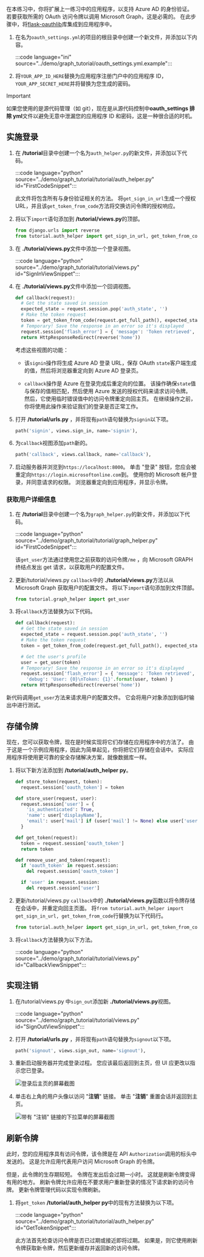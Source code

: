<!-- markdownlint-disable MD002 MD041 -->

在本练习中，你将扩展上一练习中的应用程序，以支持 Azure AD 的身份验证。 若要获取所需的 OAuth 访问令牌以调用 Microsoft Graph，这是必需的。 在此步骤中，将[flask-oauthlib](https://requests-oauthlib.readthedocs.io/en/latest/)库集成到应用程序中。

1. 在名为`oauth_settings.yml`的项目的根目录中创建一个新文件，并添加以下内容。

    :::code language="ini" source="../demo/graph_tutorial/oauth_settings.yml.example":::

1. 将`YOUR_APP_ID_HERE`替换为应用程序注册门户中的应用程序 ID， `YOUR_APP_SECRET_HERE`并将替换为您生成的密码。

> [!IMPORTANT]
> 如果您使用的是源代码管理（如 git），现在是从源代码控制中**oauth_settings 排除 yml**文件以避免无意中泄漏您的应用程序 ID 和密码，这是一种很合适的时机。

## <a name="implement-sign-in"></a>实施登录

1. 在 **/tutorial**目录中创建一个名为`auth_helper.py`的新文件，并添加以下代码。

    :::code language="python" source="../demo/graph_tutorial/tutorial/auth_helper.py" id="FirstCodeSnippet":::

    此文件将包含所有与身份验证相关的方法。 将`get_sign_in_url`生成一个授权 URL，并且该`get_token_from_code`方法将交换访问令牌的授权响应。

1. 将以下`import`语句添加到 **/tutorial/views.py**的顶部。

    ```python
    from django.urls import reverse
    from tutorial.auth_helper import get_sign_in_url, get_token_from_code
    ```

1. 在 **./tutorial/views.py**文件中添加一个登录视图。

    :::code language="python" source="../demo/graph_tutorial/tutorial/views.py" id="SignInViewSnippet":::

1. 在 **./tutorial/views.py**文件中添加一个回调视图。

    ```python
    def callback(request):
      # Get the state saved in session
      expected_state = request.session.pop('auth_state', '')
      # Make the token request
      token = get_token_from_code(request.get_full_path(), expected_state)
      # Temporary! Save the response in an error so it's displayed
      request.session['flash_error'] = { 'message': 'Token retrieved', 'debug': format(token) }
      return HttpResponseRedirect(reverse('home'))
    ```

    考虑这些视图的功能：

    - 该`signin`操作将生成 Azure AD 登录 URL，保存 OAuth `state`客户端生成的值，然后将浏览器重定向到 Azure AD 登录页。

    - `callback`操作是 Azure 在登录完成后重定向的位置。 该操作确保`state`值与保存的值相匹配，然后使用 Azure 发送的授权代码来请求访问令牌。 然后，它使用临时错误值中的访问令牌重定向回主页。 在继续操作之前，你将使用此操作来验证我们的登录是否正常工作。

1. 打开 **/tutorial/urls.py** ，并将现有`path`语句替换为`signin`以下项。

    ```python
    path('signin', views.sign_in, name='signin'),
    ```

1. 为`callback`视图添加`path`新的。

    ```python
    path('callback', views.callback, name='callback'),
    ```

1. 启动服务器并浏览到`https://localhost:8000`。 单击 "登录" 按钮，您应会被重定向`https://login.microsoftonline.com`到。 使用你的 Microsoft 帐户登录，并同意请求的权限。 浏览器重定向到应用程序，并显示令牌。

### <a name="get-user-details"></a>获取用户详细信息

1. 在 **/tutorial**目录中创建一个名为`graph_helper.py`的新文件，并添加以下代码。

    :::code language="python" source="../demo/graph_tutorial/tutorial/graph_helper.py" id="FirstCodeSnippet":::

    该`get_user`方法通过使用您之前获取的访问令牌`/me` ，向 Microsoft GRAPH 终结点发出 get 请求，以获取用户的配置文件。

1. 更新/tutorial/views.py `callback`中的 **./tutorial/views.py**方法以从 Microsoft Graph 获取用户的配置文件。 将以下`import`语句添加到文件顶部。

    ```python
    from tutorial.graph_helper import get_user
    ```

1. 将`callback`方法替换为以下代码。

    ```python
    def callback(request):
      # Get the state saved in session
      expected_state = request.session.pop('auth_state', '')
      # Make the token request
      token = get_token_from_code(request.get_full_path(), expected_state)

      # Get the user's profile
      user = get_user(token)
      # Temporary! Save the response in an error so it's displayed
      request.session['flash_error'] = { 'message': 'Token retrieved',
        'debug': 'User: {0}\nToken: {1}'.format(user, token) }
      return HttpResponseRedirect(reverse('home'))
    ```

新代码调用`get_user`方法来请求用户的配置文件。 它会将用户对象添加到临时输出中进行测试。

## <a name="storing-the-tokens"></a>存储令牌

现在，您可以获取令牌，现在是时候实现将它们存储在应用程序中的方法了。 由于这是一个示例应用程序，因此为简单起见，你将把它们存储在会话中。 实际应用程序将使用更可靠的安全存储解决方案，就像数据库一样。

1. 将以下新方法添加到 **/tutorial/auth_helper py**。

    ```python
    def store_token(request, token):
      request.session['oauth_token'] = token

    def store_user(request, user):
      request.session['user'] = {
        'is_authenticated': True,
        'name': user['displayName'],
        'email': user['mail'] if (user['mail'] != None) else user['userPrincipalName']
      }

    def get_token(request):
      token = request.session['oauth_token']
      return token

    def remove_user_and_token(request):
      if 'oauth_token' in request.session:
        del request.session['oauth_token']

      if 'user' in request.session:
        del request.session['user']
    ```

1. 更新/tutorial/views.py `callback`中的 **./tutorial/views.py**函数以将令牌存储在会话中，并重定向回主页面。 将`from tutorial.auth_helper import get_sign_in_url, get_token_from_code`行替换为以下代码行。

    ```python
    from tutorial.auth_helper import get_sign_in_url, get_token_from_code, store_token, store_user, remove_user_and_token, get_token
    ```

1. 将`callback`方法替换为以下方法。

    :::code language="python" source="../demo/graph_tutorial/tutorial/views.py" id="CallbackViewSnippet":::

## <a name="implement-sign-out"></a>实现注销

1. 在/tutorial/views.py 中`sign_out`添加新 **./tutorial/views.py**视图。

    :::code language="python" source="../demo/graph_tutorial/tutorial/views.py" id="SignOutViewSnippet":::

1. 打开 **/tutorial/urls.py** ，并将现有`path`语句替换为`signout`以下项。

    ```python
    path('signout', views.sign_out, name='signout'),
    ```

1. 重新启动服务器并完成登录过程。 您应该最后返回到主页，但 UI 应更改以指示您已登录。

    ![登录后主页的屏幕截图](./images/add-aad-auth-01.png)

1. 单击右上角的用户头像以访问 "**注销**" 链接。 单击 "**注销**" 重置会话并返回到主页。

    ![带有 "注销" 链接的下拉菜单的屏幕截图](./images/add-aad-auth-02.png)

## <a name="refreshing-tokens"></a>刷新令牌

此时，您的应用程序具有访问令牌，该令牌是在 API `Authorization`调用的标头中发送的。 这是允许应用代表用户访问 Microsoft Graph 的令牌。

但是，此令牌的生存期较短。 令牌在发出后会过期一小时。 这就是刷新令牌变得有用的地方。 刷新令牌允许应用在不要求用户重新登录的情况下请求新的访问令牌。 更新令牌管理代码以实现令牌刷新。

1. 将`get_token` **/tutorial/auth_helper py**中的现有方法替换为以下项。

    :::code language="python" source="../demo/graph_tutorial/tutorial/auth_helper.py" id="GetTokenSnippet":::

    此方法首先检查访问令牌是否已过期或接近即将过期。 如果是，则它使用刷新令牌获取新令牌，然后更新缓存并返回新的访问令牌。
